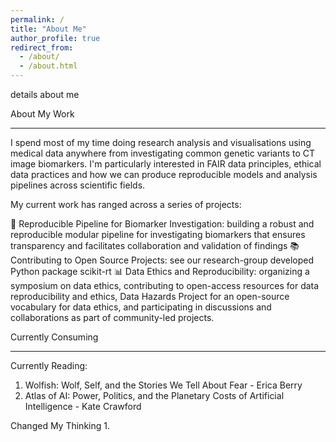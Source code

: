 ```yaml
---
permalink: /
title: "About Me"
author_profile: true
redirect_from: 
  - /about/
  - /about.html
---
```

details about me 

About My Work

---

I spend most of my time doing research analysis and visualisations using medical data anywhere from investigating common genetic variants to CT image biomarkers. I'm particularly interested in FAIR data principles, ethical data practices and how we can produce reproducible models and analysis pipelines across scientific fields.

My current work has ranged across a series of projects:

🧬 Reproducible Pipeline for Biomarker Investigation: building a robust and reproducible modular pipeline for investigating biomarkers that ensures transparency and facilitates collaboration and validation of findings
📚 Contributing to Open Source Projects: see our research-group developed Python package scikit-rt
📊 Data Ethics and Reproducibility: organizing a symposium on data ethics, contributing to open-access resources for data reproducibility and ethics, Data Hazards Project for an open-source vocabulary for data ethics, and participating in discussions and collaborations as part of community-led projects.

Currently Consuming

---

Currently Reading:
1. Wolfish: Wolf, Self, and the Stories We Tell About Fear - Erica Berry 
2. Atlas of AI: Power, Politics, and the Planetary Costs of Artificial Intelligence - Kate Crawford

Changed My Thinking 
1. 
